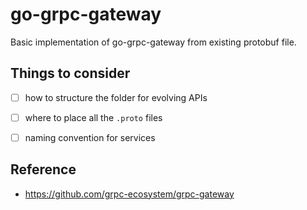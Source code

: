 # go-grpc-gateway

Basic implementation of go-grpc-gateway from existing protobuf file.


## Things to consider

- [ ] how to structure the folder for evolving APIs
- [ ] where to place all the `.proto` files
- [ ] naming convention for services


## Reference

- https://github.com/grpc-ecosystem/grpc-gateway
